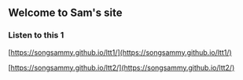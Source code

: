 ## Welcome to Sam's site

### Listen to this 1

[https://songsammy.github.io/ltt1/](https://songsammy.github.io/ltt1/)

[https://songsammy.github.io/ltt2/](https://songsammy.github.io/ltt2/)
